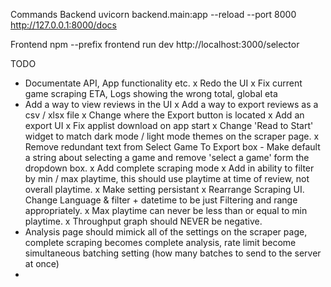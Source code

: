 Commands
Backend
uvicorn backend.main:app --reload --port 8000
http://127.0.0.1:8000/docs

Frontend
npm --prefix frontend run dev
http://localhost:3000/selector


TODO
- Documentate API, App functionality etc. 
x Redo the UI
x Fix current game scraping ETA, Logs showing the wrong total, global eta
- Add a way to view reviews in the UI
x Add a way to export reviews as a csv / xlsx file 
x Change where the Export button is located
x Add an export UI
x Fix applist download on app start
x Change 'Read to Start' widget to match dark mode / light mode themes on the scraper page. 
x Remove redundant text from Select Game To Export box - Make default a string about selecting a game and remove 'select a game' form the dropdown box.
x Add complete scraping mode 
x Add in ability to filter by min / max playtime, this should use playtime at time of review, not overall playtime. 
x Make setting persistant
x Rearrange Scraping UI. Change Language & filter + datetime to be just Filtering and range appropriately. 
x Max playtime can never be less than or equal to min playtime. 
x Throughput graph should NEVER be negative. 
- Analysis page should mimick all of the settings on the scraper page, complete scraping becomes complete analysis, rate limit become simultaneous batching setting (how many batches to send to the server at once)
- 

